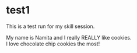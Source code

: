 # test1
This is a test run for my skill session.

<p>My name is Namita and I really REALLY like cookies. <br> I love chocolate chip cookies the most! <p>
